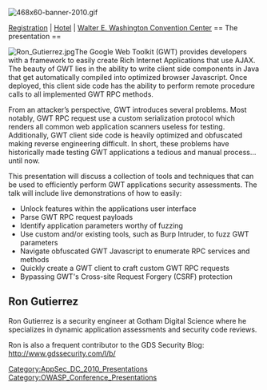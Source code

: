 ![468x60-banner-2010.gif](468x60-banner-2010.gif
"468x60-banner-2010.gif")

[Registration](https://guest.cvent.com/EVENTS/Register/IdentityConfirmation.aspx?e=d52c6f5f-d568-4e16-b8e0-b5e2bf87ab3a)
|
[Hotel](https://resweb.passkey.com/Resweb.do?mode=welcome_gi_new&groupID=2766908)
| [Walter E. Washington Convention
Center](http://www.dcconvention.com/)
\== The presentation ==

![Ron_Gutierrez.jpg](Ron_Gutierrez.jpg "Ron_Gutierrez.jpg")The Google
Web Toolkit (GWT) provides developers with a framework to easily create
Rich Internet Applications that use AJAX. The beauty of GWT lies in the
ability to write client side components in Java that get automatically
compiled into optimized browser Javascript. Once deployed, this client
side code has the ability to perform remote procedure calls to all
implemented GWT RPC methods.

From an attacker’s perspective, GWT introduces several problems. Most
notably, GWT RPC request use a custom serialization protocol which
renders all common web application scanners useless for testing.
Additionally, GWT client side code is heavily optimized and obfuscated
making reverse engineering difficult. In short, these problems have
historically made testing GWT applications a tedious and manual
process…until now.

This presentation will discuss a collection of tools and techniques that
can be used to efficiently perform GWT applications security
assessments. The talk will include live demonstrations of how to easily:

  - Unlock features within the applications user interface
  - Parse GWT RPC request payloads
  - Identify application parameters worthy of fuzzing
  - Use custom and/or existing tools, such as Burp Intruder, to fuzz GWT
    parameters
  - Navigate obfuscated GWT Javascript to enumerate RPC services and
    methods
  - Quickly create a GWT client to craft custom GWT RPC requests
  - Bypassing GWT's Cross-site Request Forgery (CSRF) protection

## Ron Gutierrez

Ron Gutierrez is a security engineer at Gotham Digital Science where he
specializes in dynamic application assessments and security code
reviews.

Ron is also a frequent contributor to the GDS Security Blog:
<http://www.gdssecurity.com/l/b/>

[Category:AppSec_DC_2010_Presentations](Category:AppSec_DC_2010_Presentations "wikilink")
[Category:OWASP_Conference_Presentations](Category:OWASP_Conference_Presentations "wikilink")